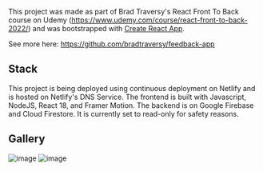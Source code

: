 This project was made as part of Brad Traversy's React Front To Back course on Udemy (https://www.udemy.com/course/react-front-to-back-2022/) and was bootstrapped with [Create React App](https://github.com/facebook/create-react-app).

See more here: https://github.com/bradtraversy/feedback-app

## Stack
This project is being deployed using continuous deployment on Netlify and is hosted on Netlify's DNS Service. The frontend is built with Javascript, NodeJS, React 18, and Framer Motion. The backend is on Google Firebase and Cloud Firestore. It is currently set to read-only for safety reasons.

## Gallery
![image](https://github.com/aicheye/feedback-ui/assets/55955758/9918a0fa-c1da-4cc1-9791-8a32c65c8137)
![image](https://github.com/aicheye/feedback-ui/assets/55955758/1dde6dee-b0c9-40ea-afc6-63c757c55958)
